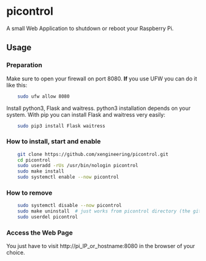 

# picontrol

A small Web Application to shutdown or reboot your Raspberry Pi.


## Usage

### Preparation

Make sure to open your firewall on port 8080. **If** you use UFW you can do it like this:
```bash
    sudo ufw allow 8080
```

Install python3, Flask and waitress. python3 installation depends on your system.
With pip you can install Flask and waitress very easily:
```bash
    sudo pip3 install Flask waitress
```

### How to install, start and enable
```bash
    git clone https://github.com/xengineering/picontrol.git
    cd picontrol
    sudo useradd -rUs /usr/bin/nologin picontrol
    sudo make install
    sudo systemctl enable --now picontrol
```

### How to remove
```bash
    sudo systemctl disable --now picontrol
    sudo make uninstall  # just works from picontrol directory (the git repository you cloned)
    sudo userdel picontrol
```

### Access the Web Page

You just have to visit http://pi_IP_or_hostname:8080 in the browser of your choice.
